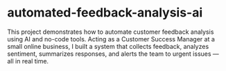 # automated-feedback-analysis-ai
This project demonstrates how to automate customer feedback analysis using AI and no-code tools. Acting as a Customer Success Manager at a small online business, I built a system that collects feedback, analyzes sentiment, summarizes responses, and alerts the team to urgent issues — all in real time.
